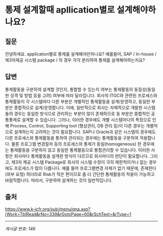 # 통제 설계할때 apllication별로 설계해야하나요?

## 질문
안녕하세요.
application별로 통제를 설계해야만하나요?
예를들어, SAP / In-house / 제3자제공 시스템 package / 의 경우 각각 분리하여 통제를 설계해야하는지요?

## 답변
통제활동을 구분하여 설계할 것인지, 통합할 수 있는지 여부는 통제활동의 동질성(동일한 성격 및 방법 등을 고려) 여부에 따라 달라집니다.
회사의 ITGC와 관련된 프로세스와 통제활동이 각 시스템마다 다른 부분은 개별적인 통제활동을 설계/운영하고, 동일한 부분은 종합적으로 설계/운영합니다.
이에, 일반적으로 회사는 자체적으로 개발한 시스템들의 경우는 동일한 방식으로 관리하는 부분이 많이 존재하므로 동 부분은 종합적인 공통통제로 설계할 수 있습니다. 그러나, 이러한 경우에도 개별 시스템마다의 특징으로 인해 Process, Control, Supporting tool (형상관리, DB 관리 등)이 다른 경우는 개별적으로 설계하는지 고려하는 것이 필요합니다.
SAP나 Oracle과 같은 시스템의 경우에도 다른 프로세스와 통제활동을 통하여 관리되는 경우에는 통제활동을 구분하여 적용합니다. 물론 프로그램 변경절차 등의 프로세스와 통제가 동일(homogeneous) 한 경우에는 통제활동을 구분하지 않고 동일한 통제활동으로 통합관리할 수 있습니다. 이러한 사항은 회사마다 통제활동을 설계한 방식이 다르므로 회사마다의 판단이 필요합니다.
그리고, 제3자 제공 시스템 Package로 회사의 시스템 수정이 극히 제한적이거나 없는 경우에도 프로세스가 많이 다릅니다. 예를 들어 프로그램변경 자체가 없기 때문에, 존재한다(외부 요청) 하더라로 Risk가 적은 편이므로 좀 더 간단한 통제활동의 적용이 가능하고 바람직합니다. 따라서, 구분하여 설계하는 것이 일반적입니다.

## 출처
https://www.k-icfr.org/sub/menu/qna.asp?rWork=TblRead&rNo=339&rGotoPage=60&rSchText=&rType=1

---
*게시글 번호: 146*

